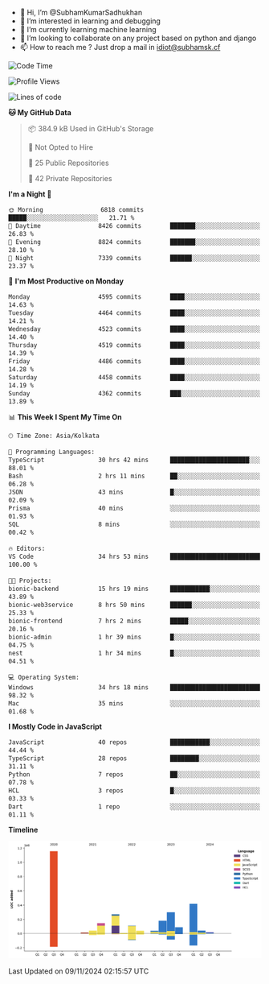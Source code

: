 - 👋 Hi, I’m @SubhamKumarSadhukhan
- 👀 I’m interested in learning and debugging
- 🌱 I’m currently learning machine learning
- 💞️ I’m looking to collaborate on any project based on python and django
- 📫 How to reach me ?
      Just drop a mail in idiot@subhamsk.cf

<!---
SubhamKumarSadhukhan/SubhamKumarSadhukhan is a ✨ special ✨ repository because its `README.md` (this file) appears on your GitHub profile.
You can click the Preview link to take a look at your changes.
--->


<!--START_SECTION:waka-->
![Code Time](http://img.shields.io/badge/Code%20Time-2%2C617%20hrs%2034%20mins-blue)

![Profile Views](http://img.shields.io/badge/Profile%20Views-3-blue)

![Lines of code](https://img.shields.io/badge/From%20Hello%20World%20I%27ve%20Written-2.8%20million%20lines%20of%20code-blue)

**🐱 My GitHub Data** 

> 📦 384.9 kB Used in GitHub's Storage 
 > 
> 🚫 Not Opted to Hire
 > 
> 📜 25 Public Repositories 
 > 
> 🔑 42 Private Repositories 
 > 
**I'm a Night 🦉** 

```text
🌞 Morning                6818 commits        █████░░░░░░░░░░░░░░░░░░░░   21.71 % 
🌆 Daytime                8426 commits        ███████░░░░░░░░░░░░░░░░░░   26.83 % 
🌃 Evening                8824 commits        ███████░░░░░░░░░░░░░░░░░░   28.10 % 
🌙 Night                  7339 commits        ██████░░░░░░░░░░░░░░░░░░░   23.37 % 
```
📅 **I'm Most Productive on Monday** 

```text
Monday                   4595 commits        ████░░░░░░░░░░░░░░░░░░░░░   14.63 % 
Tuesday                  4464 commits        ████░░░░░░░░░░░░░░░░░░░░░   14.21 % 
Wednesday                4523 commits        ████░░░░░░░░░░░░░░░░░░░░░   14.40 % 
Thursday                 4519 commits        ████░░░░░░░░░░░░░░░░░░░░░   14.39 % 
Friday                   4486 commits        ████░░░░░░░░░░░░░░░░░░░░░   14.28 % 
Saturday                 4458 commits        ████░░░░░░░░░░░░░░░░░░░░░   14.19 % 
Sunday                   4362 commits        ███░░░░░░░░░░░░░░░░░░░░░░   13.89 % 
```


📊 **This Week I Spent My Time On** 

```text
🕑︎ Time Zone: Asia/Kolkata

💬 Programming Languages: 
TypeScript               30 hrs 42 mins      ██████████████████████░░░   88.01 % 
Bash                     2 hrs 11 mins       ██░░░░░░░░░░░░░░░░░░░░░░░   06.28 % 
JSON                     43 mins             █░░░░░░░░░░░░░░░░░░░░░░░░   02.09 % 
Prisma                   40 mins             ░░░░░░░░░░░░░░░░░░░░░░░░░   01.93 % 
SQL                      8 mins              ░░░░░░░░░░░░░░░░░░░░░░░░░   00.42 % 

🔥 Editors: 
VS Code                  34 hrs 53 mins      █████████████████████████   100.00 % 

🐱‍💻 Projects: 
bionic-backend           15 hrs 19 mins      ███████████░░░░░░░░░░░░░░   43.89 % 
bionic-web3service       8 hrs 50 mins       ██████░░░░░░░░░░░░░░░░░░░   25.33 % 
bionic-frontend          7 hrs 2 mins        █████░░░░░░░░░░░░░░░░░░░░   20.16 % 
bionic-admin             1 hr 39 mins        █░░░░░░░░░░░░░░░░░░░░░░░░   04.75 % 
nest                     1 hr 34 mins        █░░░░░░░░░░░░░░░░░░░░░░░░   04.51 % 

💻 Operating System: 
Windows                  34 hrs 18 mins      █████████████████████████   98.32 % 
Mac                      35 mins             ░░░░░░░░░░░░░░░░░░░░░░░░░   01.68 % 
```

**I Mostly Code in JavaScript** 

```text
JavaScript               40 repos            ███████████░░░░░░░░░░░░░░   44.44 % 
TypeScript               28 repos            ████████░░░░░░░░░░░░░░░░░   31.11 % 
Python                   7 repos             ██░░░░░░░░░░░░░░░░░░░░░░░   07.78 % 
HCL                      3 repos             █░░░░░░░░░░░░░░░░░░░░░░░░   03.33 % 
Dart                     1 repo              ░░░░░░░░░░░░░░░░░░░░░░░░░   01.11 % 
```



**Timeline**

![Lines of Code chart](https://raw.githubusercontent.com/SubhamKumarSadhukhan/SubhamKumarSadhukhan/main/assets/bar_graph.png)


 Last Updated on 09/11/2024 02:15:57 UTC
<!--END_SECTION:waka-->

